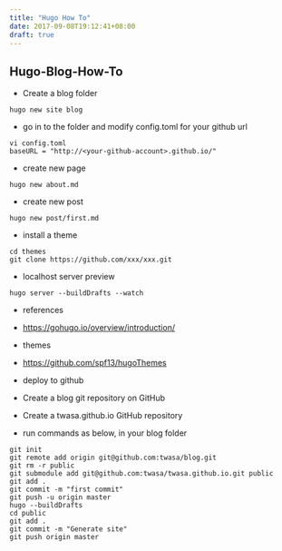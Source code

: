 ```yaml
---
title: "Hugo How To"
date: 2017-09-08T19:12:41+08:00
draft: true
---
```


## Hugo-Blog-How-To
- Create a blog folder

```
hugo new site blog
```

- go in to the folder and modify config.toml for your github url

```
vi config.toml
baseURL = "http://<your-github-account>.github.io/"
```

- create new page

```
hugo new about.md
```

- create new post

```
hugo new post/first.md
```

- install a theme

```
cd themes
git clone https://github.com/xxx/xxx.git
```

- localhost server preview

```
hugo server --buildDrafts --watch

```

- references
 - https://gohugo.io/overview/introduction/
- themes
 - https://github.com/spf13/hugoThemes

- deploy to github
 - Create a blog git repository on GitHub
 - Create a twasa.github.io GitHub repository
 - run commands as below, in your blog folder

```
git init
git remote add origin git@github.com:twasa/blog.git
git rm -r public
git submodule add git@github.com:twasa/twasa.github.io.git public
git add .
git commit -m "first commit"
git push -u origin master
hugo --buildDrafts
cd public
git add .
git commit -m "Generate site"
git push origin master
```